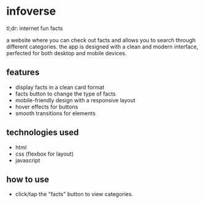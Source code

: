 # infoverse
tl;dr: internet fun facts

a website where you can check out facts and allows you to search through different categories. the app is designed with a clean and modern interface, perfected for both desktop and mobile devices.

## features

- display facts in a clean card format
- facts button to change the type of facts
- mobile-friendly design with a responsive layout
- hover effects for buttons
- smooth transitions for elements

## technologies used

- html
- css (flexbox for layout)
- javascript

## how to use

- click/tap the "facts" button to view categories.